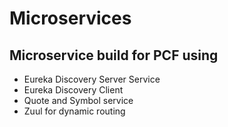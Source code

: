 # Microservices
## Microservice build for PCF using
* Eureka Discovery Server Service
* Eureka Discovery Client
* Quote and Symbol service
* Zuul for dynamic routing
